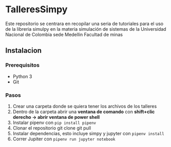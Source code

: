 # TalleresSimpy
Este repositorio se centrara en recopilar una seria de tutoriales para el uso de la libreria simulpy en la materia simulación de sistemas de la Universidad Nacional de Colombia sede Medellin Facultad de minas

## Instalacion
 ### Prerequisitos
 * Python 3
 * Git
 ### Pasos
1. Crear una carpeta donde se quiera tener los archivos de los talleres
2. Dentro de la carpeta abrir una **ventana de comando** con **shift+clic derecho -> abrir ventana de power shell**
3. Instalar pipenv con `pip install pipenv`
4. Clonar el repositorio
    git clone <url>
    git pull
5. Instalar dependencias, esto incluye simpy y jupyter con `pipenv install`
6. Correr Jupiter con `pipenv run jupyter notebook`
